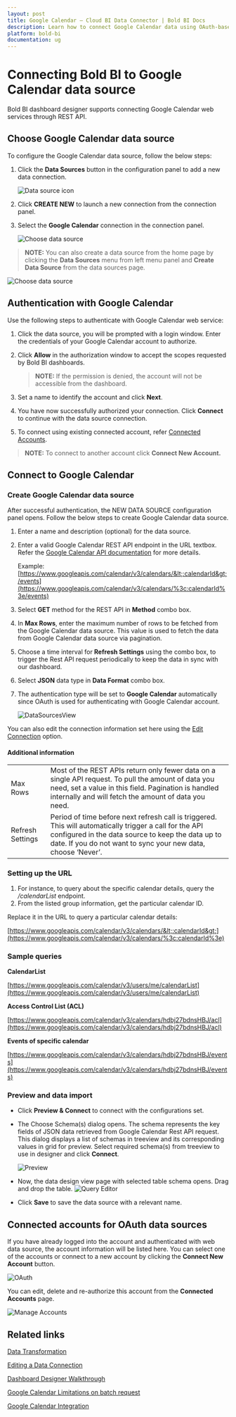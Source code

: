```yaml
---
layout: post
title: Google Calendar – Cloud BI Data Connector | Bold BI Docs
description: Learn how to connect Google Calendar data using OAuth-based authentication through REST API endpoint with Bold BI Cloud.
platform: bold-bi
documentation: ug
---
```


# Connecting Bold BI to Google Calendar data source
Bold BI dashboard designer supports connecting Google Calendar web services through REST API. 

## Choose Google Calendar data source
To configure the Google Calendar data source, follow the below steps:
1. Click the **Data Sources** button in the configuration panel to add a new data connection.

   ![Data source icon](/static/assets/cloud/working-with-datasource/data-connectors/images/common/DataSourcesIcon.png)

2. Click **CREATE NEW** to launch a new connection from the connection panel.
3. Select the **Google Calendar** connection in the connection panel.

   ![Choose data source](/static/assets/cloud/working-with-datasource/data-connectors/images/GoogleCalendar/ChooseDS.png)

> **NOTE:**  You can also create a data source from the home page by clicking the **Data Sources** menu from left menu panel and **Create Data Source** from the data sources page.

   ![Choose data source](/static/assets/cloud/working-with-datasource/data-connectors/images/GoogleCalendar/ChooseDS_server.png)

## Authentication with Google Calendar
Use the following steps to authenticate with Google Calendar web service:

1. Click the data source, you will be prompted with a login window. Enter the credentials of your Google Calendar account to authorize.
2. Click **Allow** in the authorization window to accept the scopes requested by Bold BI dashboards.

   > **NOTE:**  If the permission is denied, the account will not be accessible from the dashboard.

3. Set a name to identify the account and click **Next**. 
4. You have now successfully authorized your connection. Click **Connect** to continue with the data source connection.
5. To connect using existing connected account, refer [Connected Accounts](/cloud-bi/working-with-data-source/data-connectors/google-calendar/#connected-accounts-for-oauth-data-sources).

> **NOTE:**  To connect to another account click **Connect New Account.**


## Connect to Google Calendar
### Create Google Calendar data source
After successful authentication, the NEW DATA SOURCE configuration panel opens. Follow the below steps to create Google Calendar data source.
1. Enter a name and description (optional) for the data source.
2. Enter a valid Google Calendar REST API endpoint in the URL textbox. Refer the [Google Calendar API documentation](https://developers.google.com/calendar/v3/reference/) for more details.

    Example: [https://www.googleapis.com/calendar/v3/calendars/&lt;:calendarId&gt;/events](https://www.googleapis.com/calendar/v3/calendars/%3c:calendarId%3e/events)    
3. Select **GET** method for the REST API in **Method** combo box.
4. In **Max Rows**, enter the maximum number of rows to be fetched from the Google Calendar data source. This value is used to fetch the data from Google Calendar data source via pagination.
5. Choose a time interval for **Refresh Settings** using the combo box, to trigger the Rest API request periodically to keep the data in sync with our dashboard.  
6. Select **JSON** data type in **Data Format** combo box.
7. The authentication type will be set to **Google Calendar** automatically since OAuth is used for authenticating with Google Calendar account.

    ![DataSourcesView](/static/assets/cloud/working-with-datasource/data-connectors/images/GoogleCalendar/DataSourcesView.png)

You can also edit the connection information set here using the [Edit Connection](/cloud-bi/working-with-data-source/editing-a-data-connection/) option.

#### Additional information
<table width="600">
<tr>
<td>
Max Rows
</td>
<td>
Most of the REST APIs return only fewer data on a single API request. To pull the amount of data you need, set a value in this field.  
Pagination is handled internally and will fetch the amount of data you need.
</td>
</tr>
<tr>
<td>
Refresh Settings
</td>
<td>
Period of time before next refresh call is triggered. This will automatically trigger a call for the API configured in the data source to keep the data up to date. If you do not want to sync your new data, choose ‘Never’.
</td>
</tr>
</table>

### Setting up the URL
1. For instance, to query about the specific calendar details, query the <i>/calendarList</i> endpoint.
2. From the listed group information, get the particular calendar ID.

Replace it in the URL to query a particular calendar details:

[https://www.googleapis.com/calendar/v3/calendars/&lt;:calendarId&gt;](https://www.googleapis.com/calendar/v3/calendars/%3c:calendarId%3e)

### Sample queries
**CalendarList**

[https://www.googleapis.com/calendar/v3/users/me/calendarList](https://www.googleapis.com/calendar/v3/users/me/calendarList)

**Access Control List (ACL)**

[https://www.googleapis.com/calendar/v3/calendars/hdbj27bdnsHBJ/acl](https://www.googleapis.com/calendar/v3/calendars/hdbj27bdnsHBJ/acl)

**Events of specific calendar**

[https://www.googleapis.com/calendar/v3/calendars/hdbj27bdnsHBJ/events](https://www.googleapis.com/calendar/v3/calendars/hdbj27bdnsHBJ/events)

### Preview and data import
* Click **Preview & Connect** to connect with the configurations set.
* The Choose Schema(s) dialog opens. The schema represents the key fields of JSON data retrieved from Google Calendar Rest API request. This dialog displays a list of schemas in treeview and its corresponding values in grid for preview. Select required schema(s) from treeview to use in designer and click **Connect**.

   ![Preview](/static/assets/cloud/working-with-datasource/data-connectors/images/common/Preview.png)

* Now, the data design view page with selected table schema opens. Drag and drop the table.
   ![Query Editor](/static/assets/cloud/working-with-datasource/data-connectors/images/common/QueryEditor.png)

* Click **Save** to save the data source with a relevant name.

## Connected accounts for OAuth data sources
If you have already logged into the account and authenticated with web data source, the account information will be listed here. You can select one of the accounts or connect to a new account by clicking the **Connect New Account** button.

   ![OAuth](/static/assets/cloud/working-with-datasource/data-connectors/images/GoogleCalendar/OAuthDS.png)

You can edit, delete and re-authorize this account from the **Connected Accounts** page.

   ![Manage Accounts](/static/assets/cloud/working-with-datasource/data-connectors/images/GoogleCalendar/ManageDS.png)

## Related links
[Data Transformation](/cloud-bi/working-with-data-source/transforming-data/joining-table/)

[Editing a Data Connection](/cloud-bi/working-with-data-source/editing-a-data-connection/)   

[Dashboard Designer Walkthrough](/cloud-bi/getting-started/quick-start/)

[Google Calendar Limitations on batch request](https://developers.google.com/calendar/batch)

[Google Calendar Integration](https://www.boldbi.com/integrations/google-calendar?utm_source=syncfusion&utm_medium=documentation&utm_campaign=boldbigoolglecalendarintegration)
